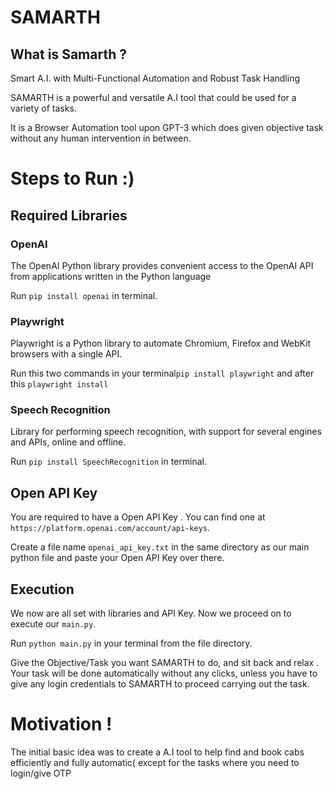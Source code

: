 # SAMARTH
## What is Samarth ?
 Smart A.I. with Multi-Functional Automation and Robust Task Handling 
 
 SAMARTH is a powerful and versatile A.I tool that could be used for a variety of tasks.
 
 It is a Browser Automation tool upon GPT-3 which does given objective task without any human intervention in between.
 
 # Steps to Run :)
 
 ## Required Libraries 
 ### OpenAI
 The OpenAI Python library provides convenient access to the OpenAI API from applications written in the Python language
 
 Run `pip install openai` in terminal.
 ### Playwright
 Playwright is a Python library to automate Chromium, Firefox and WebKit browsers with a single API.
 
 Run this two commands in  your terminal`pip install playwright` and after this `playwright install`
 ### Speech Recognition
 Library for performing speech recognition, with support for several engines and APIs, online and offline.
 
 Run `pip install SpeechRecognition` in terminal.
 
 ## Open API Key
 You are required to have a Open API Key . You can find one at `https://platform.openai.com/account/api-keys`.
 
 Create a file name `openai_api_key.txt` in the same directory as our main python file and paste your Open API Key over there.
 
 ## Execution
 We now are all set with libraries and API Key. Now we proceed on to execute our `main.py`.
 
 Run `python main.py` in your terminal from the file directory.
 
 Give the Objective/Task you want SAMARTH to do, and sit back and relax . Your task will be done automatically without any clicks, unless you have to give any login credentials to SAMARTH to proceed carrying out the task.
 
 
 
 # Motivation !
 The initial basic idea was to create a A.I tool to help find and book cabs efficiently and fully automatic( except for the tasks where you need to login/give OTP

